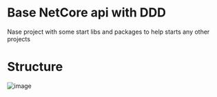 # Base NetCore api with DDD
Nase project with some start libs and packages to help starts any other projects

# Structure

![image](https://user-images.githubusercontent.com/24505963/112738272-35e7e180-8f40-11eb-85f1-06f60969acdc.png)
